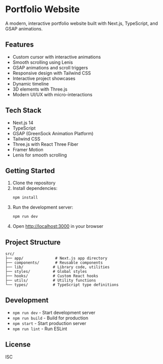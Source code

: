 # Portfolio Website

A modern, interactive portfolio website built with Next.js, TypeScript, and GSAP animations.

## Features

- Custom cursor with interactive animations
- Smooth scrolling using Lenis
- GSAP animations and scroll triggers
- Responsive design with Tailwind CSS
- Interactive project showcases
- Dynamic timeline
- 3D elements with Three.js
- Modern UI/UX with micro-interactions

## Tech Stack

- Next.js 14
- TypeScript
- GSAP (GreenSock Animation Platform)
- Tailwind CSS
- Three.js with React Three Fiber
- Framer Motion
- Lenis for smooth scrolling

## Getting Started

1. Clone the repository
2. Install dependencies:
   ```bash
   npm install
   ```
3. Run the development server:
   ```bash
   npm run dev
   ```
4. Open [http://localhost:3000](http://localhost:3000) in your browser

## Project Structure

```
src/
├── app/              # Next.js app directory
├── components/       # Reusable components
├── lib/             # Library code, utilities
├── styles/          # Global styles
├── hooks/           # Custom React hooks
├── utils/           # Utility functions
└── types/           # TypeScript type definitions
```

## Development

- `npm run dev` - Start development server
- `npm run build` - Build for production
- `npm start` - Start production server
- `npm run lint` - Run ESLint

## License

ISC 